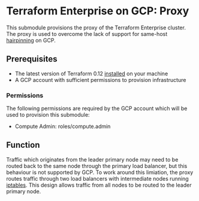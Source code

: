 # Terraform Enterprise on GCP: Proxy

This submodule provisions the proxy of the Terraform
Enterprise cluster. The proxy is used to overcome the lack of support
for same-host [hairpinning](https://en.wikipedia.org/wiki/Hairpinning)
on GCP.

## Prerequisites

- The latest version of Terraform 0.12
  [installed](https://learn.hashicorp.com/terraform/getting-started/install)
  on your machine
- A GCP account with sufficient permissions to provision infrastructure

### Permissions

The following permissions are required by the GCP account which will be
used to provision this submodule:

- Compute Admin: roles/compute.admin

## Function

Traffic which originates from the leader primary node may need to be
routed back to the same node through the primary load balancer, but this
behaviour is not supported by GCP. To work around this limiation, the
proxy routes traffic through two load balancers with intermediate nodes
running [iptables](https://en.wikipedia.org/wiki/Iptables). This design
allows traffic from all nodes to be routed to the leader primary node.
